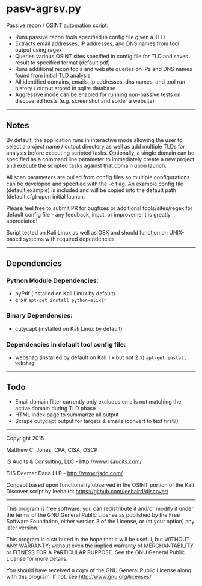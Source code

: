 pasv-agrsv.py
===========

Passive recon / OSINT automation script:
- Runs passive recon tools specified in config file given a TLD
- Extracts email addresses, IP addresses, and DNS names from tool output using
regex
- Queries various OSINT sites specified in config file for TLD and saves result
to specified format (default pdf)
- Runs additional recon tools and website queries on IPs and DNS names found
from initial TLD analysis
- All identified domains, emails, ip addresses, dns names, and tool run history
/ output stored in sqlite database
- Aggressive mode can be enabled for running non-passive tests on discovered
hosts (e.g. screenshot and spider a website)

--------------------------------------------------------------------------------
## Notes
By default, the application runs in interactive mode allowing the user to select
a project name / output directory as well as add multiple TLDs for analysis
before executing scripted tasks. Optionally, a single domain can be specified
as a command line parameter to immediately create a new project and execute the
scripted tasks against that domain upon launch.

All scan parameters are pulled from config files so multiple configurations can
be developed and specified with the -c flag. An example config file
(default.example) is included and will be copied into the default path
(default.cfg) upon initial launch.

Please feel free to submit PR for bugfixes or additional tools/sites/regex for
default config file - any feedback, input, or improvement is greatly
appreciated!

Script tested on Kali Linux as well as OSX and should function on UNIX-based
systems with required dependencies.

--------------------------------------------------------------------------------
## Dependencies

### Python Module Dependencies:
- pyPdf (installed on Kali Linux by default)
- elixir `apt-get install python-elixir`

### Binary Dependencies:
- cutycapt (installed on Kali Linux by default)

### Dependencies in default tool config file:
- webshag (installed by default on Kali 1.x but not 2.x)
    `apt-get install webshag`

--------------------------------------------------------------------------------
## Todo
- Email domain filter currently only excludes emails not matching the active
domain during TLD phase
- HTML index page to summarize all output
- Scrape cutycapt output for targets & emails (convert to text first?)

--------------------------------------------------------------------------------

Copyright 2015

Matthew C. Jones, CPA, CISA, OSCP

IS Audits & Consulting, LLC - <http://www.isaudits.com/>

TJS Deemer Dana LLP - <http://www.tjsdd.com/>

Concept based upon functionality observed in the OSINT portion of the Kali
Discover script by leebaird: <https://github.com/leebaird/discover/>

--------------------------------------------------------------------------------

This program is free software: you can redistribute it and/or modify it under
the terms of the GNU General Public License as published by the Free Software
Foundation, either version 3 of the License, or (at your option) any later
version.

This program is distributed in the hope that it will be useful, but WITHOUT ANY
WARRANTY; without even the implied warranty of MERCHANTABILITY or FITNESS FOR A
PARTICULAR PURPOSE. See the GNU General Public License for more details.

You should have received a copy of the GNU General Public License along with
this program. If not, see <http://www.gnu.org/licenses/>.
